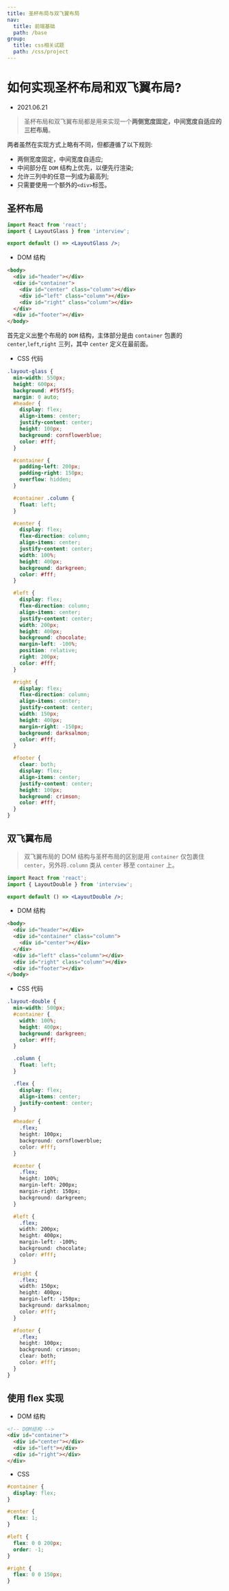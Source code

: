 ```yaml
---
title: 圣杯布局与双飞翼布局
nav:
  title: 前端基础
  path: /base
group:
  title: css相关试题
  path: /css/project
---
```


# 如何实现圣杯布局和双飞翼布局?

- 2021.06.21

> 圣杯布局和双飞翼布局都是用来实现一个**两侧宽度固定，中间宽度自适应的三栏布局**。

两者虽然在实现方式上略有不同，但都遵循了以下规则:

- 两侧宽度固定，中间宽度自适应;
- 中间部分在 `DOM` 结构上优先，以便先行渲染;
- 允许三列中的任意一列成为最高列;
- 只需要使用一个额外的`<div>`标签。

## 圣杯布局

```jsx
import React from 'react';
import { LayoutGlass } from 'interview';

export default () => <LayoutGlass />;
```

- DOM 结构

```html
<body>
  <div id="header"></div>
  <div id="container">
    <div id="center" class="column"></div>
    <div id="left" class="column"></div>
    <div id="right" class="column"></div>
  </div>
  <div id="footer"></div>
</body>
```

首先定义出整个布局的 `DOM` 结构，主体部分是由 `container` 包裹的 `center`,`left`,`right` 三列，其中 `center` 定义在最前面。

- CSS 代码

```css
.layout-glass {
  min-width: 550px;
  height: 600px;
  background: #f5f5f5;
  margin: 0 auto;
  #header {
    display: flex;
    align-items: center;
    justify-content: center;
    height: 100px;
    background: cornflowerblue;
    color: #fff;
  }

  #container {
    padding-left: 200px;
    padding-right: 150px;
    overflow: hidden;
  }

  #container .column {
    float: left;
  }

  #center {
    display: flex;
    flex-direction: column;
    align-items: center;
    justify-content: center;
    width: 100%;
    height: 400px;
    background: darkgreen;
    color: #fff;
  }

  #left {
    display: flex;
    flex-direction: column;
    align-items: center;
    justify-content: center;
    width: 200px;
    height: 400px;
    background: chocolate;
    margin-left: -100%;
    position: relative;
    right: 200px;
    color: #fff;
  }

  #right {
    display: flex;
    flex-direction: column;
    align-items: center;
    justify-content: center;
    width: 150px;
    height: 400px;
    margin-right: -150px;
    background: darksalmon;
    color: #fff;
  }

  #footer {
    clear: both;
    display: flex;
    align-items: center;
    justify-content: center;
    height: 100px;
    background: crimson;
    color: #fff;
  }
}
```

## 双飞翼布局

> 双飞翼布局的 DOM 结构与圣杯布局的区别是用 `container` 仅包裹住 `center`，另外将`.column` 类从 `center` 移至 `container` 上。

```jsx
import React from 'react';
import { LayoutDouble } from 'interview';

export default () => <LayoutDouble />;
```

- DOM 结构

```html
<body>
  <div id="header"></div>
  <div id="container" class="column">
    <div id="center"></div>
  </div>
  <div id="left" class="column"></div>
  <div id="right" class="column"></div>
  <div id="footer"></div>
</body>
```

- CSS 代码

```css
.layout-double {
  min-width: 500px;
  #container {
    width: 100%;
    height: 400px;
    background: darkgreen;
    color: #fff;
  }

  .column {
    float: left;
  }

  .flex {
    display: flex;
    align-items: center;
    justify-content: center;
  }

  #header {
    .flex;
    height: 100px;
    background: cornflowerblue;
    color: #fff;
  }

  #center {
    .flex;
    height: 100%;
    margin-left: 200px;
    margin-right: 150px;
    background: darkgreen;
  }

  #left {
    .flex;
    width: 200px;
    height: 400px;
    margin-left: -100%;
    background: chocolate;
    color: #fff;
  }

  #right {
    .flex;
    width: 150px;
    height: 400px;
    margin-left: -150px;
    background: darksalmon;
    color: #fff;
  }

  #footer {
    .flex;
    height: 100px;
    background: crimson;
    clear: both;
    color: #fff;
  }
}
```

## 使用 flex 实现

- DOM 结构

```html
<!-- DOM结构 -->
<div id="container">
  <div id="center"></div>
  <div id="left"></div>
  <div id="right"></div>
</div>
```

- CSS

```css
#container {
  display: flex;
}

#center {
  flex: 1;
}

#left {
  flex: 0 0 200px;
  order: -1;
}

#right {
  flex: 0 0 150px;
}
```
